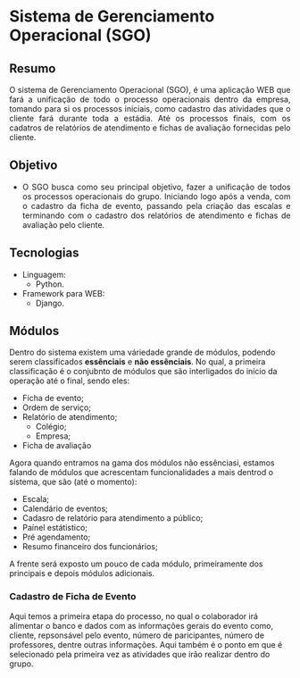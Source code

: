 # Sistema de Gerenciamento Operacional (SGO)

## Resumo
<p align='justify'>
O sistema de Gerenciamento Operacional (SGO), é uma aplicação WEB que fará a unificação de todo o processo operacionais dentro da empresa, tomando para si os processos iniciais, como cadastro das  atividades que o cliente fará durante toda a estádia. Até os processos finais, com os cadatros de relatórios de atendimento e fichas de avaliação fornecidas pelo cliente.
</p>

## Objetivo
- <p align='justify'> O SGO busca como seu principal objetivo, fazer a unificação de todos os processos operacionais do grupo. Iniciando logo após a venda, com o cadastro da ficha de evento, passando pela criação das escalas e terminando com o cadastro dos relatórios de atendimento e fichas de avaliação pelo cliente.
</p>

## Tecnologias
- Linguagem:
  - Python.
- Framework para WEB:
  - Django.

## Módulos
<p>Dentro do sistema existem uma váriedade grande de módulos, podendo serem classificados
<b>essênciais</b> e <b>não essênciais</b>. No qual, a primeira classificação é o conjubnto
de módulos que são interligados do início da operação até o final, sendo eles:
</p>

- Ficha de evento;
- Ordem de serviço;
- Relatório de atendimento;
  - Colégio;
  - Empresa;
- Ficha de avaliação

<p>Agora quando entramos na gama dos módulos não essênciasi, estamos falando de módulos
que acrescentam funcionalidades a mais dentrod o sistema, que são (até o momento):</p>

- Escala;
- Calendário de eventos;
- Cadasro de relatório para atendimento a público;
- Paínel estátistico;
- Pré agendamento;
- Resumo financeiro dos funcionários;

<p>A frente será exposto um pouco de cada módulo, primeiramente dos principais e depois
módulos adicionais.</p>

### Cadastro de Ficha de Evento
Aqui temos a primeira etapa do processo, no qual o colaborador irá alimentar o banco e dados
com as informações gerais do evento como, cliente, repsonsável pelo evento, número de paricipantes, 
número de professores, dentre outras informações. Aqui também é o ponto em que é selecionado pela
primeira vez as atividades que irão realizar dentro do grupo.
